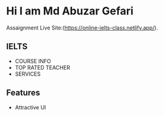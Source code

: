 # Hi I am Md Abuzar Gefari
Assaignment Live Site:(https://online-ielts-class.netlify.app/).





## IELTS

- COURSE INFO
- TOP RATED TEACHER
- SERVICES

## Features
- Attractive UI
